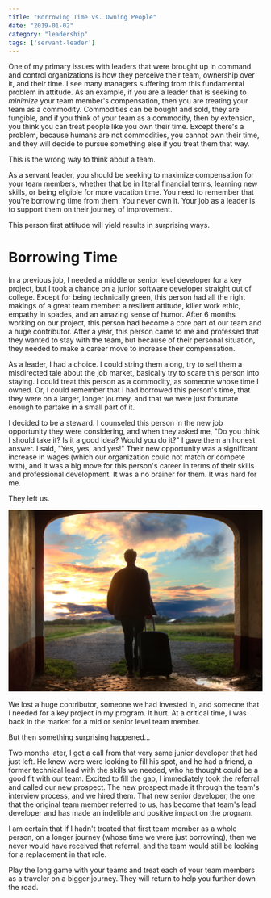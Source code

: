 ```yaml
---
title: "Borrowing Time vs. Owning People"
date: "2019-01-02"
category: "leadership"
tags: ['servant-leader']
---
```


One of my primary issues with leaders that were brought up in command and control organizations is how they perceive their team, ownership over it, and their time.  I see many managers suffering from this fundamental problem in attitude.  As an example, if you are a leader that is seeking to *minimize* your team member's compensation, then you are treating your team as a commodity.  Commodities can be bought and sold, they are fungible, and if you think of your team as a commodity, then by extension, you think you can treat people like you own their time.  Except there's a problem, because humans are not commodities, you cannot own their time, and they will decide to pursue something else if you treat them that way.

This is the wrong way to think about a team.

As a servant leader, you should be seeking to maximize compensation for your team members, whether that be in literal financial terms, learning new skills, or being eligible for more vacation time.  You need to remember that you're borrowing time from them.  You never own it.  Your job as a leader is to support them on their journey of improvement.

This person first attitude will yield results in surprising ways.  

# Borrowing Time
In a previous job, I needed a middle or senior level developer for a key project, but I took a chance on a junior software developer straight out of college.  Except for being technically green, this person had all the right makings of a great team member: a resilient attitude, killer work ethic, empathy in spades, and an amazing sense of humor.  After 6 months working on our project, this person had become a core part of our team and a huge contributor.  After a year, this person came to me and professed that they wanted to stay with the team, but because of their personal situation, they needed to make a career move to increase their compensation.

As a leader, I had a choice.  I could string them along, try to sell them a misdirected tale about the job market, basically try to scare this person into staying.  I could treat this person as a commodity, as someone whose time I owned.  Or, I could remember that I had borrowed this person's time, that they were on a larger, longer journey, and that we were just fortunate enough to partake in a small part of it.

I decided to be a steward.  I counseled this person in the new job opportunity they were considering, and when they asked me, "Do you think I should take it?  Is it a good idea?  Would you do it?"  I gave them an honest answer.  I said, "Yes, yes, and yes!"  Their new opportunity was a significant increase in wages (which our organization could not match or compete with), and it was a big move for this person's career in terms of their skills and professional development.  It was a no brainer for them.  It was hard for me.

They left us.

![Man leaving with suitcase](mantas-hesthaven-135478-unsplash.jpg)

We lost a huge contributor, someone we had invested in, and someone that I needed for a key project in my program.  It hurt.  At a critical time, I was back in the market for a mid or senior level team member.

But then something surprising happened...

Two months later, I got a call from that very same junior developer that had just left.  He knew were were looking to fill his spot, and he had a friend, a former technical lead with the skills we needed, who he thought could be a good fit with our team.  Excited to fill the gap, I immediately took the referral and called our new prospect.  The new prospect made it through the team's interview process, and we hired them.  That new senior developer, the one that the original team member referred to us, has become that team's lead developer and has made an indelible and positive impact on the program.

I am certain that if I hadn't treated that first team member as a whole person, on a longer journey (whose time we were just borrowing), then we never would have received that referral, and the team would still be looking for a replacement in that role.

Play the long game with your teams and treat each of your team members as a traveler on a bigger journey.  They will return to help you further down the road.